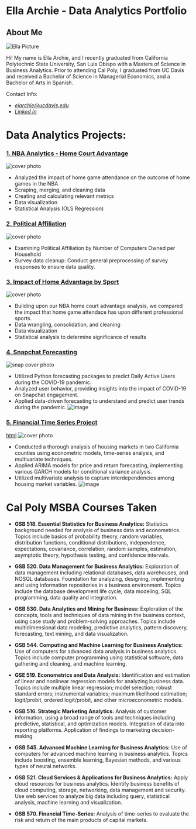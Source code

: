 # Ella Archie - Data Analytics Portfolio

## About Me
![Ella Picture](https://github.com/ellaarchie/ellaarchie.github.io/blob/main/8D9FB647-732E-4D50-A57F-35448A598A21_1_105_c.jpeg?raw=true)


Hi! My name is Ella Archie, and I recently graduated from California Polytechnic State University, San Luis Obispo with a Masters of Science in Business Analytics. Prior to attending Cal Poly, I graduated from UC Davis and received a Bachelor of Science in Managerial Economics, and a Bachelor of Arts in Spanish. 


Contact Info: 
* *ejarchie@ucdavis.edu* 
* *[Linked In](https://www.linkedin.com/in/ella-archie-126aa1268/)*

# Data Analytics Projects:

### [1. NBA Analytics - Home Court Advantage](https://github.com/ellaarchie/projects/blob/main/NBA_Analytics.ipynb)
![cover photo](https://github.com/ellaarchie/ellaarchie.github.io/blob/main/Screenshot%202023-08-11%20at%204.18.42%20PM.png?raw=true)
* Analyzed the impact of home game attendance on the outcome of home games in the NBA
* Scraping, merging, and cleaning data
* Creating and calculating relevant metrics
* Data visualization
* Statistical Analysis (OLS Regression)

### [2. Political Affiliation](https://github.com/ellaarchie/projects/blob/main/Political_Affiliation_Analysis.ipynb)
![cover photo](https://github.com/ellaarchie/ellaarchie.github.io/blob/main/Screenshot%202023-08-11%20at%204.15.04%20PM.png?raw=true)
* Examining Political Affiliation by Number of Computers Owned per Household
* Survey data cleanup: Conduct general preprocessing of survey responses to ensure data quality.


### [3. Impact of Home Advantage by Sport](https://github.com/ellaarchie/projects/blob/main/Home_Advantage_by_sport.ipynb) 
![cover photo](https://github.com/ellaarchie/ellaarchie.github.io/blob/main/homeadvantage.png?raw=true)
* Building upon our NBA home court advantage analysis, we compared the impact that home game attendace has upon different professional sports.
* Data wrangling, consolidation, and cleaning
* Data visualization
* Statistical analysis to determine significance of results 

### [4. Snapchat Forecasting](https://github.com/ellaarchie/projects/blob/main/Snapchat_Forecasting.ipynb)
![snap cover photo](https://github.com/ellaarchie/ellaarchie.github.io/blob/main/snapchat_covid.jpeg?raw=true)
*	Utilized Python forecasting packages to predict Daily Active Users during the COVID-19 pandemic.
* Analyzed user behavior, providing insights into the impact of COVID-19 on Snapchat engagement.
* Applied data-driven forecasting to understand and predict user trends during the pandemic.
![image](https://github.com/ellaarchie/ellaarchie.github.io/assets/123129600/ecf4dd62-5d78-42cf-973c-5916f2a20e03)


### [5. Financial Time Series Project](https://github.com/ellaarchie/projects/blob/main/Financial%20Time%20Series%20Final%20Project%20Report.pdf)
[html](https://github.com/ellaarchie/projects/blob/main/Financial_TS_Final_ProjectReport.html)
![cover photo](https://github.com/ellaarchie/ellaarchie.github.io/blob/main/Screenshot%202023-08-11%20at%204.20.15%20PM.png?raw=true)
* Conducted a thorough analysis of housing markets in two California counties using econometric models, time-series analysis, and multivariate techniques.
* Applied ARIMA models for price and return forecasting, implementing various GARCH models for conditional variance analysis.
* Utilized multivariate analysis to capture interdependencies among housing market variables.
![image](https://github.com/ellaarchie/ellaarchie.github.io/assets/123129600/90289a9f-e15b-4596-8295-d30881f0d1f2)
 


# Cal Poly MSBA Courses Taken

* **GSB 518. Essential Statistics for Business Analytics:**
Statistics background needed for analysis of business data and econometrics. Topics include basics of probability theory, random variables, distribution functions, conditional distributions, independence, expectations, covariance, correlation, random samples, estimation, asymptotic theory, hypothesis testing, and confidence intervals.

* **GSB 520. Data Management for Business Analytics:**
Exploration of data management including relational databases, data warehouses, and NOSQL databases. Foundation for analyzing, designing, implementing and using information repositories in a business environment. Topics include the database development life cycle, data modeling, SQL programming, data quality and integration. 

* **GSB 530. Data Analytics and Mining for Business:**
Exploration of the concepts, tools and techniques of data mining in the business context, using case study and problem-solving approaches. Topics include multidimensional data modeling, predictive analytics, pattern discovery, forecasting, text mining, and data visualization.

* **GSB 544. Computing and Machine Learning for Business Analytics:**
Use of computers for advanced data analysis in business analytics. Topics include computer programming using statistical software, data gathering and cleaning, and machine learning.

* **GSE 519. Econometrics and Data Analysis:**
Identification and estimation of linear and nonlinear regression models for analyzing business data. Topics include multiple linear regression; model selection; robust standard errors; instrumental variables; maximum likelihood estimation; logit/probit, ordered logit/probit, and other microeconometric models.

* **GSB 516. Strategic Marketing Analytics:**
Analysis of customer information, using a broad range of tools and techniques including predictive, statistical, and optimization models. Integration of data into reporting platforms. Application of findings to marketing decision-making.

* **GSB 545. Advanced Machine Learning for Business Analytics:**
Use of computers for advanced machine learning in business analytics. Topics include boosting, ensemble learning, Bayesian methods, and various types of neural networks.

* **GSB 521. Cloud Services & Applications for Business Analytics:**
Apply cloud resources for business analytics. Identify business benefits of cloud computing, storage, networking, data management and security. Use web services to analyze big data including query, statistical analysis, machine learning and visualization.

* **GSB 570. Financial Time-Series:**
Analysis of time-series to evaluate the risk and return of the main products of capital markets.

